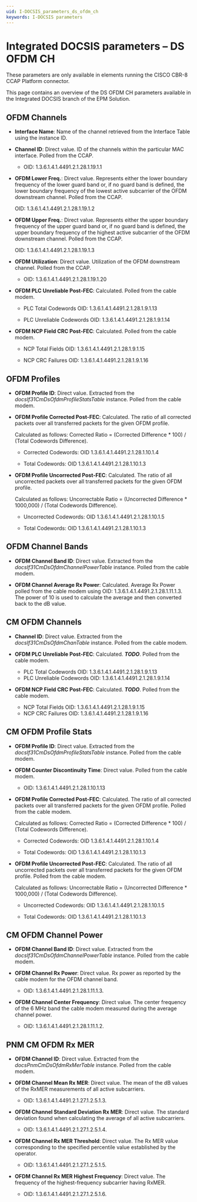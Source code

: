 ```yaml
---
uid: I-DOCSIS_parameters_ds_ofdm_ch
keywords: I-DOCSIS parameters
---
```


# Integrated DOCSIS parameters – DS OFDM CH

These parameters are only available in elements running the CISCO CBR-8 CCAP Platform connector.

This page contains an overview of the DS OFDM CH parameters available in the Integrated DOCSIS branch of the EPM Solution.

## OFDM Channels

- **Interface Name**: Name of the channel retrieved from the Interface Table using the instance ID.

- **Channel ID**: Direct value. ID of the channels within the particular MAC interface. Polled from the CCAP.

  - OID: 1.3.6.1.4.1.4491.2.1.28.1.19.1.1

- **OFDM Lower Freq.**: Direct value. Represents either the lower boundary frequency of the lower guard band or, if no guard band is defined, the lower boundary frequency of the lowest active subcarrier of the OFDM downstream channel. Polled from the CCAP.

  OID: 1.3.6.1.4.1.4491.2.1.28.1.19.1.2

- **OFDM Upper Freq.**: Direct value. Represents either the upper boundary frequency of the upper guard band or, if no guard band is defined, the upper boundary frequency of the highest active subcarrier of the OFDM downstream channel. Polled from the CCAP.

  OID: 1.3.6.1.4.1.4491.2.1.28.1.19.1.3

- **OFDM Utilization**: Direct value. Utilization of the OFDM downstream channel. Polled from the CCAP.

  - OID: 1.3.6.1.4.1.4491.2.1.28.1.19.1.20

- **OFDM PLC Unreliable Post-FEC**: Calculated. Polled from the cable modem.<!-- TODO -->

  - PLC Total Codewords OID: 1.3.6.1.4.1.4491.2.1.28.1.9.1.13

  - PLC Unreliable Codewords OID: 1.3.6.1.4.1.4491.2.1.28.1.9.1.14

- **OFDM NCP Field CRC Post-FEC**: Calculated. Polled from the cable modem.<!-- TODO -->

  - NCP Total Fields OID: 1.3.6.1.4.1.4491.2.1.28.1.9.1.15

  - NCP CRC Failures OID: 1.3.6.1.4.1.4491.2.1.28.1.9.1.16

## OFDM Profiles

- **OFDM Profile ID**: Direct value. Extracted from the *docsIf31CmDsOfdmProfileStatsTable* instance. Polled from the cable modem.

- **OFDM Profile Corrected Post-FEC**: Calculated. The ratio of all corrected packets over all transferred packets for the given OFDM profile.

  Calculated as follows: Corrected Ratio = (Corrected Difference \* 100) / (Total Codewords Difference).

  - Corrected Codewords: OID 1.3.6.1.4.1.4491.2.1.28.1.10.1.4

  - Total Codewords: OID 1.3.6.1.4.1.4491.2.1.28.1.10.1.3

- **OFDM Profile Uncorrected Post-FEC**: Calculated. The ratio of all uncorrected packets over all transferred packets for the given OFDM profile.

  Calculated as follows: Uncorrectable Ratio = (Uncorrected Difference \* 1000,000) / (Total Codewords Difference).

  - Uncorrected Codewords: OID 1.3.6.1.4.1.4491.2.1.28.1.10.1.5

  - Total Codewords: OID 1.3.6.1.4.1.4491.2.1.28.1.10.1.3

## OFDM Channel Bands

- **OFDM Channel Band ID**: Direct value. Extracted from the *docsIf31CmDsOfdmChannelPowerTable* instance. Polled from the cable modem.

- **OFDM Channel Average Rx Power**: Calculated. Average Rx Power polled from the cable modem using OID: 1.3.6.1.4.1.4491.2.1.28.1.11.1.3. The power of 10 is used to calculate the average and then converted back to the dB value.

## CM OFDM Channels

- **Channel ID**: Direct value. Extracted from the *docsIf31CmDsOfdmChanTable* instance. Polled from the cable modem.

- **OFDM PLC Unreliable Post-FEC**: Calculated. ***TODO***. Polled from the cable modem.

  - PLC Total Codewords OID: 1.3.6.1.4.1.4491.2.1.28.1.9.1.13
  - PLC Unreliable Codewords OID: 1.3.6.1.4.1.4491.2.1.28.1.9.1.14

- **OFDM NCP Field CRC Post-FEC**: Calculated. ***TODO***. Polled from the cable modem.

  - NCP Total Fields OID: 1.3.6.1.4.1.4491.2.1.28.1.9.1.15
  - NCP CRC Failures OID: 1.3.6.1.4.1.4491.2.1.28.1.9.1.16

## CM OFDM Profile Stats

- **OFDM Profile ID**: Direct value. Extracted from the *docsIf31CmDsOfdmProfileStatsTable* instance. Polled from the cable modem.

- **OFDM Counter Discontinuity Time**: Direct value. Polled from the cable modem.

  - OID: 1.3.6.1.4.1.4491.2.1.28.1.10.1.13

- **OFDM Profile Corrected Post-FEC**: Calculated. The ratio of all corrected packets over all transferred packets for the given OFDM profile. Polled from the cable modem.

  Calculated as follows: Corrected Ratio = (Corrected Difference \* 100) / (Total Codewords Difference).

  - Corrected Codewords: OID 1.3.6.1.4.1.4491.2.1.28.1.10.1.4

  - Total Codewords: OID 1.3.6.1.4.1.4491.2.1.28.1.10.1.3

- **OFDM Profile Uncorrected Post-FEC**: Calculated. The ratio of all uncorrected packets over all transferred packets for the given OFDM profile. Polled from the cable modem.

  Calculated as follows: Uncorrectable Ratio = (Uncorrected Difference \* 1000,000) / (Total Codewords Difference).

  - Uncorrected Codewords: OID 1.3.6.1.4.1.4491.2.1.28.1.10.1.5

  - Total Codewords: OID 1.3.6.1.4.1.4491.2.1.28.1.10.1.3

## CM OFDM Channel Power

- **OFDM Channel Band ID**: Direct value. Extracted from the *docsIf31CmDsOfdmChannelPowerTable* instance. Polled from the cable modem.

- **OFDM Channel Rx Power**: Direct value. Rx power as reported by the cable modem for the OFDM channel band.

  - OID: 1.3.6.1.4.1.4491.2.1.28.1.11.1.3.

- **OFDM Channel Center Frequency**: Direct value. The center frequency of the 6 MHz band the cable modem measured during the average channel power.

  - OID: 1.3.6.1.4.1.4491.2.1.28.1.11.1.2.

## PNM CM OFDM Rx MER

- **OFDM Channel ID**: Direct value. Extracted from the *docsPnmCmDsOfdmRxMerTable* instance. Polled from the cable modem.

- **OFDM Channel Mean Rx MER**: Direct value. The mean of the dB values of the RxMER measurements of all active subcarriers.

  - OID: 1.3.6.1.4.1.4491.2.1.27.1.2.5.1.3.

- **OFDM Channel Standard Deviation Rx MER**: Direct value. The standard deviation found when calculating the average of all active subcarriers.

  - OID: 1.3.6.1.4.1.4491.2.1.27.1.2.5.1.4.

- **OFDM Channel Rx MER Threshold**: Direct value. The Rx MER value corresponding to the specified percentile value established by the operator.

  - OID: 1.3.6.1.4.1.4491.2.1.27.1.2.5.1.5.

- **OFDM Channel Rx MER Highest Frequency**: Direct value. The frequency of the highest-frequency subcarrier having RxMER.

  - OID: 1.3.6.1.4.1.4491.2.1.27.1.2.5.1.6.
